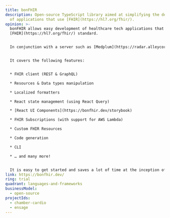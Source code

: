 ```yaml
---
title: bonFHIR
description: Open-source TypeScript library aimed at simplifying the development
  of applications that use [FHIR](https://hl7.org/fhir/).
opinion: >-
  bonFHIR allows easy development of healthcare tech applications that use the
  [FHIR](https://hl7.org/fhir/) standard.


  In conjunction with a server such as [Medplum](https://radar.alleycorpnord.com/blips/medplum), it can be used to create web, mobile, and backend application quickly and easily.


  It covers the following features:


  * FHIR client (REST & GraphQL)

  * Resources & Data types manipulation

  * Localized formatters

  * React state management (using React Query)

  * [React UI Components](https://bonfhir.dev/storybook)

  * FHIR Subscriptions (with support for AWS Lambda)

  * Custom FHIR Resources

  * Code generation

  * CLI

  * … and many more!


  It is easy to get started and saves a lot of time at the inception of a FHIR project, allowing the team to focus on app features instead of initial plumbing.
link: https://bonfhir.dev/
ring: trial
quadrant: languages-and-frameworks
businessModel:
  - open-source
projectIds:
  - chamber-cardio
  - ensage
---
```

